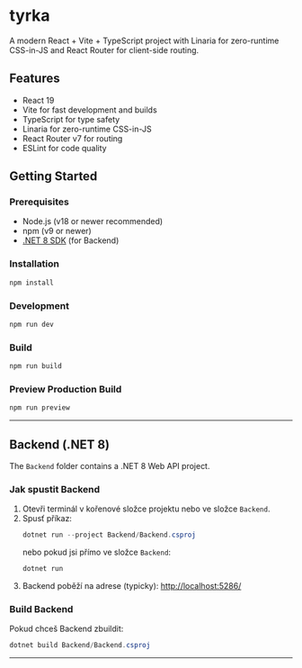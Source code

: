 # tyrka

A modern React + Vite + TypeScript project with Linaria for zero-runtime CSS-in-JS and React Router for client-side routing.

## Features
- React 19
- Vite for fast development and builds
- TypeScript for type safety
- Linaria for zero-runtime CSS-in-JS
- React Router v7 for routing
- ESLint for code quality

## Getting Started

### Prerequisites
- Node.js (v18 or newer recommended)
- npm (v9 or newer)
- [.NET 8 SDK](https://dotnet.microsoft.com/en-us/download/dotnet/8.0) (for Backend)

### Installation
```bash
npm install
```

### Development
```bash
npm run dev
```

### Build
```bash
npm run build
```

### Preview Production Build
```bash
npm run preview
```

---

## Backend (.NET 8)

The `Backend` folder contains a .NET 8 Web API project.

### Jak spustit Backend
1. Otevři terminál v kořenové složce projektu nebo ve složce `Backend`.
2. Spusť příkaz:
   ```powershell
   dotnet run --project Backend/Backend.csproj
   ```
   nebo pokud jsi přímo ve složce `Backend`:
   ```powershell
   dotnet run
   ```
3. Backend poběží na adrese (typicky):
   [http://localhost:5286/](http://localhost:5286/)

### Build Backend
Pokud chceš Backend zbuildit:
```powershell
dotnet build Backend/Backend.csproj
```

---
